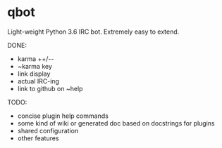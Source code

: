 qbot
====

Light-weight Python 3.6 IRC bot. Extremely easy to extend.

DONE:
- karma ++/--
- ~karma key
- link display
- actual IRC-ing
- link to github on ~help

TODO:
- concise plugin help commands
- some kind of wiki or generated doc based on docstrings for plugins
- shared configuration
- other features
